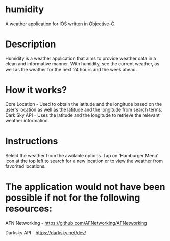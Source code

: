 # humidity
A weather application for iOS written in Objective-C.
# Description
Humidity is a weather application that aims to provide weather data in a clean and informative manner. With humidity, see the current weather, as well as the weather for the next 24 hours and the week ahead.
# How it works?
Core Location - Used to obtain the latitude and the longitude based on the user's location as well as the latitude and the longitude from search terms.
Dark Sky API - Uses the latitude and the longitude to retrieve the relevant weather information.
# Instructions
Select the weather from the available options. Tap on 'Hamburger Menu' icon at the top left to search for a new location or to view the weather from favorited locations.
# The application would not have been possible if not for the following resources:
AFN Networking - https://github.com/AFNetworking/AFNetworking

 Darksky API - https://darksky.net/dev/
